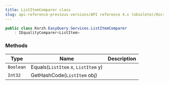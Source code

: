 ```yaml
---
title: ListItemComparer class
slug: api-reference-previous-versions/API reference 4.x (obsolete)/Korzh.EasyQuery.Services namespace/listitemcomparer-class
---
```



```csharp
public class Korzh.EasyQuery.Services.ListItemComparer
    : IEqualityComparer<ListItem>

```

### Methods

| Type | Name | Description | 
| --- | --- | --- | 
| `Boolean` | Equals(`ListItem` x, `ListItem` y) |  | 
| `Int32` | GetHashCode(`ListItem` obj) |  |